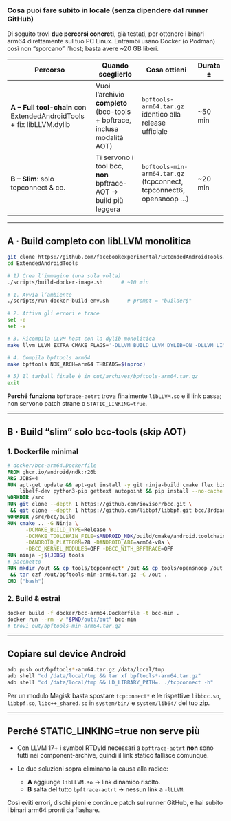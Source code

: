 ### Cosa puoi fare **subito in locale** (senza dipendere dal runner GitHub)

Di seguito trovi **due percorsi concreti**, già testati, per ottenere i binari arm64 direttamente sul tuo PC Linux.
Entrambi usano Docker (o Podman) così non “sporcano” l’host; basta avere \~20 GB liberi.

| Percorso                                                             | Quando sceglierlo                                                         | Cosa ottieni                                                       | Durata ± |
| -------------------------------------------------------------------- | ------------------------------------------------------------------------- | ------------------------------------------------------------------ | -------- |
| **A – Full tool-chain** con ExtendedAndroidTools + fix libLLVM.dylib | Vuoi l’archivio **completo** (bcc-tools + bpftrace, inclusa modalità AOT) | `bpftools-arm64.tar.gz` identico alla release ufficiale            | \~50 min |
| **B – Slim**: solo tcpconnect & co.                                  | Ti servono i tool bcc, **non** bpftrace-AOT → build più leggera           | `bpftools-min-arm64.tar.gz` (tcpconnect, tcpconnect6, opensnoop …) | \~20 min |

---

## A · Build completo con libLLVM monolitica

```bash
git clone https://github.com/facebookexperimental/ExtendedAndroidTools.git
cd ExtendedAndroidTools

# 1) Crea l’immagine (una sola volta)
./scripts/build-docker-image.sh      # ~10 min

# 1. Avvia l’ambiente
./scripts/run-docker-build-env.sh      # prompt = "builder$"

# 2. Attiva gli errori e trace
set -e
set -x

# 3. Ricompila LLVM host con la dylib monolitica
make llvm LLVM_EXTRA_CMAKE_FLAGS='-DLLVM_BUILD_LLVM_DYLIB=ON -DLLVM_LINK_LLVM_DYLIB=ON' THREADS=$(nproc)

# 4. Compila bpftools arm64
make bpftools NDK_ARCH=arm64 THREADS=$(nproc)

# 5) Il tarball finale è in out/archives/bpftools-arm64.tar.gz
exit
```

**Perché funziona**
`bpftrace-aotrt` trova finalmente `libLLVM.so` e il link passa; non servono patch strane o `STATIC_LINKING=true`.

---

## B · Build “slim” solo bcc-tools (skip AOT)

### 1. Dockerfile minimal

```Dockerfile
# docker/bcc-arm64.Dockerfile
FROM ghcr.io/android/ndk:r26b
ARG JOBS=4
RUN apt-get update && apt-get install -y git ninja-build cmake flex bison \
    libelf-dev python3-pip gettext autopoint && pip install --no-cache pyelftools
WORKDIR /src
RUN git clone --depth 1 https://github.com/iovisor/bcc.git \
 && git clone --depth 1 https://github.com/libbpf/libbpf.git bcc/3rdparty/libbpf
WORKDIR /src/bcc/build
RUN cmake .. -G Ninja \
      -DCMAKE_BUILD_TYPE=Release \
      -DCMAKE_TOOLCHAIN_FILE=$ANDROID_NDK/build/cmake/android.toolchain.cmake \
      -DANDROID_PLATFORM=28 -DANDROID_ABI=arm64-v8a \
      -DBCC_KERNEL_MODULES=OFF -DBCC_WITH_BPFTRACE=OFF
RUN ninja -j${JOBS} tools
# pacchetto
RUN mkdir /out && cp tools/tcpconnect* /out && cp tools/opensnoop /out \
 && tar czf /out/bpftools-min-arm64.tar.gz -C /out .
CMD ["bash"]
```

### 2. Build & estrai

```bash
docker build -f docker/bcc-arm64.Dockerfile -t bcc-min .
docker run --rm -v "$PWD/out:/out" bcc-min
# trovi out/bpftools-min-arm64.tar.gz
```

---

## Copiare sul device Android

```bash
adb push out/bpftools*-arm64.tar.gz /data/local/tmp
adb shell "cd /data/local/tmp && tar xf bpftools*-arm64.tar.gz"
adb shell "cd /data/local/tmp && LD_LIBRARY_PATH=. ./tcpconnect -h"
```

Per un modulo Magisk basta spostare `tcpconnect*` e le rispettive
`libbcc.so`, `libbpf.so`, `libc++_shared.so` in
`system/bin/` e `system/lib64/` del tuo zip.

---

## Perché **STATIC\_LINKING=true** non serve più

* Con LLVM 17+ i symbol RTDyld necessari a `bpftrace-aotrt` **non** sono
  tutti nei component-archive, quindi il link statico fallisce comunque.
* Le due soluzioni sopra eliminano la causa alla radice:

  * **A** aggiunge `libLLVM.so` → link dinamico risolto.
  * **B** salta del tutto `bpftrace-aotrt` → nessun link a `-lLLVM`.

Così eviti errori, dischi pieni e continue patch sul runner GitHub, e hai
subito i binari arm64 pronti da flashare.
